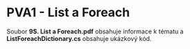 # PVA1 - List a Foreach

Soubor **9S. List a Foreach.pdf** obsahuje informace k tématu a **ListForeachDictionary.cs** obsahuje ukázkový kód.
